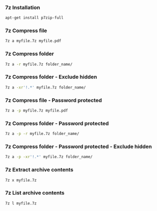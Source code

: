 ### 7z Installation

```bash
apt-get install p7zip-full
```

### 7z Compress file

```bash
7z a myfile.7z myfile.pdf
```

### 7z Compress folder

```bash
7z a -r myfile.7z folder_name/
```

### 7z Compress folder - Exclude hidden

```bash
7z a -xr'!.*' myfile.7z folder_name/
```

### 7z Compress file - Password protected

```bash
7z a -p myfile.7z myfile.pdf
```

### 7z Compress folder - Password protected

```bash
7z a -p -r myfile.7z folder_name/
```

### 7z Compress folder - Password protected - Exclude hidden

```bash
7z a -p -xr'!.*' myfile.7z folder_name/
```

### 7z Extract archive contents

```bash
7z x myfile.7z
```

### 7z List archive contents

```bash
7z l myfile.7z
```



